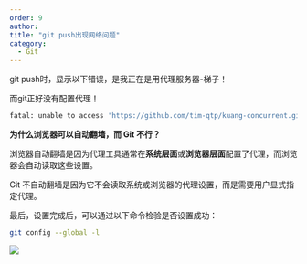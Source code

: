 ```yaml
---
order: 9
author: 
title: "git push出现网络问题"
category:
  - Git
---
```


git push时，显示以下错误，是我正在是用代理服务器-梯子！

而git正好没有配置代理！

```bash
fatal: unable to access 'https://github.com/tim-qtp/kuang-concurrent.git/': Recv failure: Connection was reset
```

**为什么浏览器可以自动翻墙，而 Git 不行？**

浏览器自动翻墙是因为代理工具通常在**系统层面**或**浏览器层面**配置了代理，而浏览器会自动读取这些设置。

Git 不自动翻墙是因为它不会读取系统或浏览器的代理设置，而是需要用户显式指定代理。



最后，设置完成后，可以通过以下命令检验是否设置成功：

```sh
git config --global -l
```

![](https://qtp-1324720525.cos.ap-shanghai.myqcloud.com/blog/image-20250106214518121.png)

